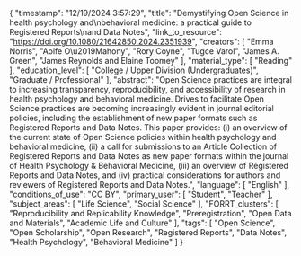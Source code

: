 {
    "timestamp": "12/19/2024 3:57:29",
    "title": "Demystifying Open Science in health psychology and\nbehavioral medicine: a practical guide to Registered Reports\nand Data Notes",
    "link_to_resource": "https://doi.org/10.1080/21642850.2024.2351939",
    "creators": [
        "Emma Norris",
        "Aoife O\u2019Mahony",
        "Rory Coyne",
        "Tugce Varol",
        "James A. Green",
        "James Reynolds and Elaine Toomey"
    ],
    "material_type": [
        "Reading"
    ],
    "education_level": [
        "College / Upper Division (Undergraduates)",
        "Graduate / Professional"
    ],
    "abstract": "Open Science practices are integral to increasing transparency, reproducibility, and accessibility of research in health psychology and behavioral medicine. Drives to facilitate Open Science practices are becoming increasingly evident in journal editorial policies, including the establishment of new paper formats such as Registered Reports and Data Notes. This paper provides: (i) an overview of the current state of Open Science policies within health psychology and behavioral medicine, (ii) a call for submissions to an Article Collection of Registered Reports and Data Notes as new paper formats within the journal of Health Psychology & Behavioral Medicine, (iii) an overview of Registered Reports and Data Notes, and (iv) practical considerations for authors and reviewers of Registered Reports and Data Notes.",
    "language": [
        "English"
    ],
    "conditions_of_use": "CC BY",
    "primary_user": [
        "Student",
        "Teacher"
    ],
    "subject_areas": [
        "Life Science",
        "Social Science"
    ],
    "FORRT_clusters": [
        "Reproducibility and Replicability Knowledge",
        "Preregistration",
        "Open Data and Materials",
        "Academic Life and Culture"
    ],
    "tags": [
        "Open Science",
        "Open Scholarship",
        "Open Research",
        "Registered Reports",
        "Data Notes",
        "Health Psychology",
        "Behavioral Medicine"
    ]
}